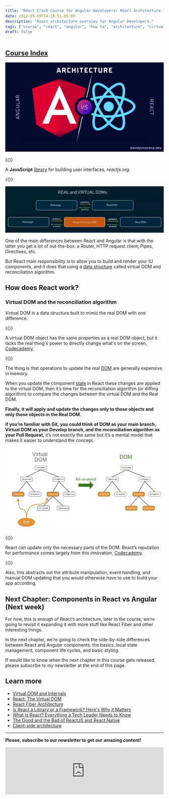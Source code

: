 ```yaml
---
title: "React Crash Course for Angular Developers: React Architecture."
date: 2022-09-09T14:18:51-05:00
description: "React architecture overview for Angular Developers."
tags: ["course", "react", "angular", "how to", "architecture", "virtual dom"]
draft: false
---
```


[Course Index](/posts/react-crash-course-for-angular-developers-index/)
---
![React Architecture](hero.png "React Architecture")

{{<lead>}}

A **JavaScript** [library](http://freecodecamp.org/news/is-react-a-library-or-a-framework/) for building user interfaces, _reactjs.org._

{{</lead>}}

![Real vs virtual DOM](Real-vs-Virtual-DOM.jpeg "Real vs virtual DOM, by [altexsoft](https://www.altexsoft.com/blog/engineering/the-good-and-the-bad-of-reactjs-and-react-native/)")

One of the main differences between React and Angular is that with the latter you get a lot of out-the-box: a Router, HTTP request client, Pipes, Directives, etc.

But React main responsibility is to allow you to build and render your IU components, and it does that using a [data structure](https://www.geeksforgeeks.org/data-structures/#:~:text=A%20data%20structure%20is%20a,%2C%20retrieving%2C%20and%20storing%20data.) called virtual DOM and reconciliation algorithm.


## How does React work?


### Virtual DOM and the reconciliation algorithm

Virtual DOM is a data structure built to mimic the real DOM with one difference:

{{<lead>}}

A virtual DOM object has the same properties as a real DOM object, but it lacks the real thing's power to directly change what's on the screen, [Codecademy](https://www.codecademy.com/article/react-virtual-dom)_._

{{</lead>}}

The thing is that operations to update the real [DOM](https://developer.mozilla.org/en-US/docs/Web/API/Document_Object_Model/Introduction) are generally expensive in memory.

When you update the component [state](https://en.wikipedia.org/wiki/State_(computer_science)) in React these changes are applied to the virtual DOM, then it’s time for the reconciliation algorithm (or diffing algorithm) to compare the changes between the virtual DOM and the Real DOM.

**Finally, it will apply and update the changes only to those objects and only those objects in the Real DOM.**

**if you’re familiar with Git, you could think of DOM as your main branch, Virtual DOM as your Develop branch, and the reconciliation algorithm as your Pull Request,** it’s not exactly the same but it’s a mental model that makes it easier to understand the concept.

![Virtual DOM and the reconciliation algorithm](virtual-dom.jpeg "Virtual DOM and the reconciliation algorithm, by [brainhub](https://brainhub.eu/library/what-is-react)")

{{<lead>}}

React can update only the necessary parts of the DOM. React’s reputation for performance comes largely from this innovation, [Codecademy](https://www.codecademy.com/article/react-virtual-dom).

{{</lead>}}

Also, this abstracts out the attribute manipulation, event handling, and manual DOM updating that you would otherwise have to use to build your app according.


## Next Chapter: Components in React vs Angular (Next week)

For now, this is enough of React’s architecture, later in the course, we’re going to revisit it expanding it with more stuff like React Fiber and other interesting things.

In the next chapter, we’re going to check the side-by-side differences between React and Angular components: the basics, local state management, component life cycles, and basic styling.

If would like to know when the next chapter in this course gets released, please subscribe to my newsletter at the end of this page.


## Learn more

* [Virtual DOM and Internals](https://reactjs.org/docs/faq-internals.html)
* [React: The Virtual DOM](https://www.codecademy.com/article/react-virtual-dom)
* [React Fiber Architecture](https://github.com/acdlite/react-fiber-architecture)
* [Is React a Library or a Framework? Here's Why it Matters](https://www.freecodecamp.org/news/is-react-a-library-or-a-framework/)
* [What Is React? Everything a Tech Leader Needs to Know](https://brainhub.eu/library/what-is-react)
* [The Good and the Bad of ReactJS and React Native](https://www.altexsoft.com/blog/engineering/the-good-and-the-bad-of-reactjs-and-react-native/)
* [Client-side architecture](https://twitter.com/apollographql/status/1255907988210057217/photo/1)

---

**Please, subscribe to our newsletter to get our amazing content!** 
<br />
<iframe src="https://embeds.beehiiv.com/a73a7bea-7c89-48e9-bf8d-65554157c3d4?slim=true" data-test-id="beehiiv-embed" frameborder="0" scrolling="no" style="margin: 0; border-radius: 0px !important; background-color: transparent;" width="100%"></iframe>